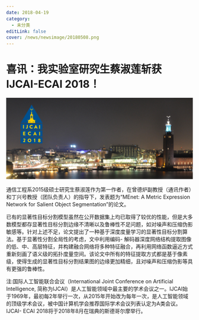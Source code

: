 ```yaml
---
date: 2018-04-19
category:
  - 未分类
editLink: false
cover: /news/newsimage/20180508.png
---
```



# 喜讯：我实验室研究生蔡淑莲斩获IJCAI-ECAI 2018！

![](/news/newsimage/20180508.png)


<!-- more -->


通信工程系2015级硕士研究生蔡淑莲作为第一作者，在曾德炉副教授（通讯作者）和丁兴号教授（团队负责人）的指导下，发表题为“MEnet: A Metric
Expression Network for Salient Object Segmentation”的论文。



已有的显著性目标分割模型虽然在公开数据集上均已取得了较优的性能，但是大多数模型都存显著性目标分割边缘不清晰以及鲁棒性不足问题，如对噪声和压缩伪影敏感等。针对上述不足，论文提出了一种基于深度度量学习的显著性目标分割算法。基于显著性分割全局性的考虑，文中利用编码-
解码器深度网络结构提取图像的低、中、高层特征，并构建融合网络将多种特征融合，再利用网络函数逼近方式重新刻画了语义级的拓扑度量空间。该论文中所有的特征提取方式都是基于像素级，使得生成的显著性目标分割结果图的边缘更加精细，且对噪声和压缩伪影等具有更强的鲁棒性。



注:国际人工智能联合会议（International Joint Conference on Artificial Intelligence,
简称为IJCAI）是人工智能领域中最主要的学术会议之一。IJCAI始于1969年，最初每2年举行一次，从2015年开始改为每年一次，是人工智能领域的顶级学术会议，被中国计算机学会推荐国际学术会议列表认定为A类会议。IJCAI-
ECAI 2018将于2018年8月在瑞典的斯德哥尔摩举行。

